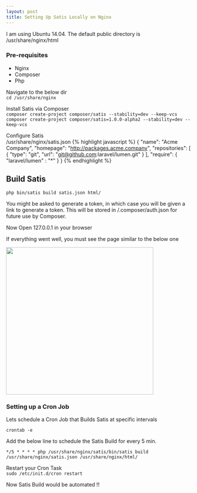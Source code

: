```yaml
---
layout: post
title: Setting Up Satis Locally on Nginx
---
```


I am using Ubuntu 14.04. The default public directory is /usr/share/nginx/html

### Pre-requisites
* Nginx
* Composer
* Php

Navigate to the below dir<br>
`cd /usr/share/nginx`

Install Satis via Composer<br>
`composer create-project composer/satis --stability=dev --keep-vcs`
`composer create-project composer/satis=1.0.0-alpha2 --stability=dev --keep-vcs`

Configure Satis<br>
/usr/share/nginx/satis.json
{% highlight javascript %}
{
  "name": "Acme Company",
  "homepage": "http://packages.acme.company",
  "repositories": [
    {
      "type": "git",
      "url": "git@github.com:laravel/lumen.git"
    }
  ],
  "require": {
  	"laravel/lumen" : "*"
  }
}
{% endhighlight %}

## Build Satis<br>
`php bin/satis build satis.json html/`

You might be asked to generate a token, in which case you will be given a link to generate a token.
This will be stored in /.composer/auth.json for future use by Composer.

Now Open 127.0.0.1 in your browser

If everything went well, you must see the page similar to the below one

<img src="{{ site.baseurl }}/images/Satis.png" style="width: 400px;"/>

### Setting up a Cron Job
Lets schedule a Cron Job that Builds Satis at specific intervals

`crontab -e`

Add the below line to schedule the Satis Build for every 5 min.

`*/5 * * * * php /usr/share/nginx/satis/bin/satis build /usr/share/nginx/satis.json /usr/share/nginx/html/`

Restart your Cron Task <br>
`sudo /etc/init.d/cron restart`

Now Satis Build would be automated !!

